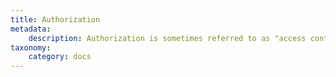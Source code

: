 ```yaml
---
title: Authorization
metadata:
    description: Authorization is sometimes referred to as "access control" or "protecting pages".  UserFrosting implements an extended version of role-based access control that supports procedural conditions on user permissions.
taxonomy:
    category: docs
---
```


